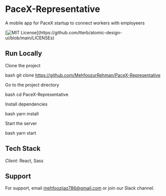 # PaceX-Representative

A mobile app for PaceX startup to connect workers with employeers

[![MIT License](https://img.shields.io/apm/l/atomic-design-ui.svg?)](https://github.com/tterb/atomic-design-ui/blob/main/LICENSEs)


## Run Locally

Clone the project

bash
  git clone https://github.com/MehfoozurRehman/PaceX-Representative


Go to the project directory

bash
  cd PaceX-Representative


Install dependencies

bash
  yarn install


Start the server

bash
  yarn start


## Tech Stack

*Client:* React, Sass


## Support

For support, email mehfoozijaz786@gmail.com or join our Slack channel.
